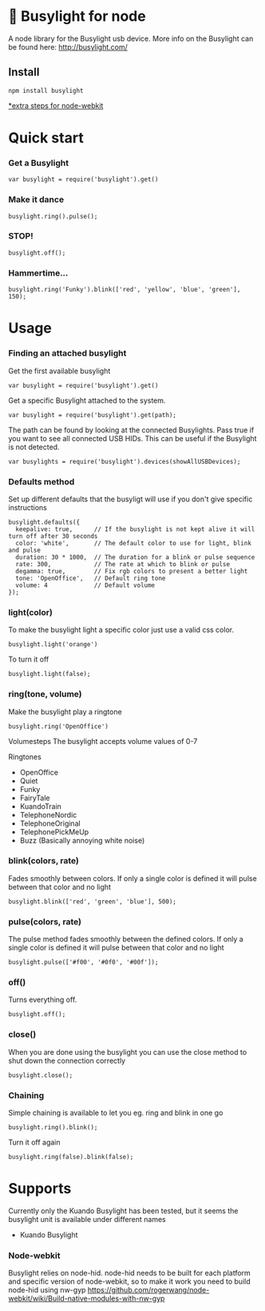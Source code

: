 # 🚨 Busylight for node
A node library for the Busylight usb device.
More info on the Busylight can be found here: http://busylight.com/

## Install

    npm install busylight
[*extra steps for node-webkit](#node-webkit)

# Quick start
### Get a Busylight

    var busylight = require('busylight').get()

### Make it dance

    busylight.ring().pulse();
    
### STOP!

    busylight.off();
    
### Hammertime...
    busylight.ring('Funky').blink(['red', 'yellow', 'blue', 'green'], 150);
    
# Usage
### Finding an attached busylight
Get the first available busylight

    var busylight = require('busylight').get()

Get a specific Busylight attached to the system.

    var busylight = require('busylight').get(path);

The path can be found by looking at the connected Busylights. 
Pass true if you want to see all connected USB HIDs. This can be useful if the Busylight is not detected.

    var busylights = require('busylight').devices(showAllUSBDevices);

### Defaults method
Set up different defaults that the busyligt will use if you don't give specific instructions

    busylight.defaults({
      keepalive: true,      // If the busylight is not kept alive it will turn off after 30 seconds
      color: 'white',       // The default color to use for light, blink and pulse
      duration: 30 * 1000,  // The duration for a blink or pulse sequence
      rate: 300,            // The rate at which to blink or pulse
      degamma: true,        // Fix rgb colors to present a better light
      tone: 'OpenOffice',   // Default ring tone
      volume: 4             // Default volume
    });

### light(color)
To make the busylight light a specific color just use a valid css color.

    busylight.light('orange')

To turn it off

    busylight.light(false);

### ring(tone, volume)
Make the busylight play a ringtone

    busylight.ring('OpenOffice')

Volumesteps
The busylight accepts volume values of 0-7

Ringtones
* OpenOffice
* Quiet
* Funky
* FairyTale
* KuandoTrain
* TelephoneNordic
* TelephoneOriginal
* TelephonePickMeUp
* Buzz    (Basically annoying white noise)

### blink(colors, rate)
Fades smoothly between colors. If only a single color is defined it will pulse between that color and no light

    busylight.blink(['red', 'green', 'blue'], 500);

### pulse(colors, rate)
The pulse method fades smoothly between the defined colors. If only a single color is defined it will pulse between that color and no light

    busylight.pulse(['#f00', '#0f0', '#00f']);

### off()
Turns everything off.
    
    busylight.off();

### close()
When you are done using the busylight you can use the close method to shut down the connection correctly
    
    busylight.close();

### Chaining
Simple chaining is available to let you eg. ring and blink in one go

    busylight.ring().blink();

Turn it off again

    busylight.ring(false).blink(false);

# Supports
Currently only the Kuando Busylight has been tested, but it seems the busylight unit is available under different names
* Kuando Busylight

### <a name="node-webkit"></a>Node-webkit
Busylight relies on node-hid. node-hid needs to be built for each platform and specific version of node-webkit, so to make it work you need to build node-hid using nw-gyp
https://github.com/rogerwang/node-webkit/wiki/Build-native-modules-with-nw-gyp

